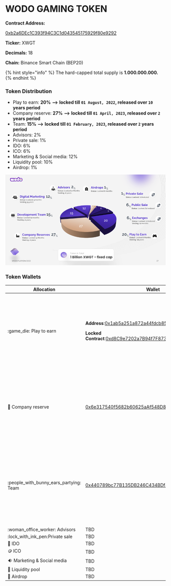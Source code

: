# WODO GAMING TOKEN

**Contract Address:**&#x20;

[0xb2a6DEc1C393f94C3C1d043545175929f80e9292](https://bscscan.com/address/0xb2a6DEc1C393f94C3C1d043545175929f80e9292)

**Ticker:** XWGT

**Decimals:** 18

**Chain:** Binance Smart Chain (BEP20)

{% hint style="info" %}
The hard-capped total supply is **1.000.000.000.**
{% endhint %}

### **Token Distribution**

* Play to earn: **20%** **-->** **locked till `01 August, 2022`, released over `10` years period**
* Company reserve: **27%** **-->** **locked till `01 April, 2023`, released over `2` years period**
* Team: **15%** **-->** **locked till `01 February, 2023`, released over `2` years period**
* Advisors: 2%&#x20;
* Private sale: 1%&#x20;
* IDO: 6%&#x20;
* ICO: 6%&#x20;
* Marketing & Social media: 12%&#x20;
* Liquidity pool: 10%&#x20;
* Airdrop: 1%

![](../../.gitbook/assets/image.png)

### Token Wallets

| Allocation                                 | Wallet                                                                                                                                                                                                                                                                                                                                 | Lock                                                                                                                                                                                |
| ------------------------------------------ | -------------------------------------------------------------------------------------------------------------------------------------------------------------------------------------------------------------------------------------------------------------------------------------------------------------------------------------- | ----------------------------------------------------------------------------------------------------------------------------------------------------------------------------------- |
| :game\_die: Play to earn                   | <p><strong>Address</strong>:<a href="https://bscscan.com/address/0x1ab5a251a872a44fdcb85fca5793e676bd7ab72a">0x1ab5a251a872a44fdcb85fca5793e676bd7ab72a</a></p><p><strong>Locked Contract</strong>:<a href="https://bscscan.com/address/0x6e317540f5682b60625aAf548D83D4F917F74Fb1">0xd8C9e7202a7B94f7F87383f368d51fee7Aa05c25</a></p> | <p><strong><code>Release Date:</code></strong><code>  01 August , 2022</code><br><strong>Vesting:</strong> Released over <strong>10</strong> years once the locking is revoked.</p> |
| :briefcase: Company reserve                | [0x6e317540f5682b60625aAf548D83D4F917F74Fb1](https://bscscan.com/address/0x6e317540f5682b60625aAf548D83D4F917F74Fb1)                                                                                                                                                                                                                   | <p><strong><code>Release Date:</code></strong><code>  01 April , 2023</code><br><strong>Vesting:</strong> Released over 2 years once the locking is revoked.</p>                    |
| :people\_with\_bunny\_ears\_partying: Team | [0x440789bc77B135DB246C434BDf8B3693b85F3CC2](https://bscscan.com/address/0x440789bc77B135DB246C434BDf8B3693b85F3CC2)                                                                                                                                                                                                                   | <p><strong><code>Release Date:</code></strong><code>  01 February , 2023</code><br><strong>Vesting:</strong> Released over 2 years once the locking is revoked.</p>                 |
| :woman\_office\_worker: Advisors           | TBD                                                                                                                                                                                                                                                                                                                                    |                                                                                                                                                                                     |
| :lock\_with\_ink\_pen:Private sale         | TBD                                                                                                                                                                                                                                                                                                                                    |                                                                                                                                                                                     |
| :purse: IDO                                | TBD                                                                                                                                                                                                                                                                                                                                    |                                                                                                                                                                                     |
| :coin: ICO                                 | TBD                                                                                                                                                                                                                                                                                                                                    |                                                                                                                                                                                     |
| :sound: Marketing & Social media           | TBD                                                                                                                                                                                                                                                                                                                                    |                                                                                                                                                                                     |
| :8ball: Liquidity pool                     | TBD                                                                                                                                                                                                                                                                                                                                    |                                                                                                                                                                                     |
| :gift: Airdrop                             | TBD                                                                                                                                                                                                                                                                                                                                    |                                                                                                                                                                                     |
